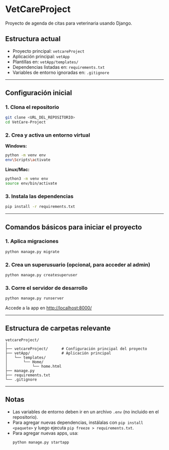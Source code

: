 # VetCareProject

Proyecto de agenda de citas para veterinaria usando Django.

## Estructura actual

- Proyecto principal: `vetcareProject`
- Aplicación principal: `vetApp`
- Plantillas en: `vetApp/templates/`
- Dependencias listadas en: `requirements.txt`
- Variables de entorno ignoradas en: `.gitignore`

---

## Configuración inicial

### 1. Clona el repositorio

```bash
git clone <URL_DEL_REPOSITORIO>
cd VetCare-Project
```

### 2. Crea y activa un entorno virtual

**Windows:**

```bash
python -m venv env
env\Scripts\activate
```

**Linux/Mac:**

```bash
python3 -m venv env
source env/bin/activate
```

### 3. Instala las dependencias

```bash
pip install -r requirements.txt
```

---

## Comandos básicos para iniciar el proyecto

### 1. Aplica migraciones

```bash
python manage.py migrate
```

### 2. Crea un superusuario (opcional, para acceder al admin)

```bash
python manage.py createsuperuser
```

### 3. Corre el servidor de desarrollo

```bash
python manage.py runserver
```

Accede a la app en [http://localhost:8000/](http://localhost:8000/)

---

## Estructura de carpetas relevante

```
vetcareProject/
│
├── vetcareProject/      # Configuración principal del proyecto
├── vetApp/              # Aplicación principal
│   └── templates/
│       └── Home/
│           └── home.html
├── manage.py
├── requirements.txt
└── .gitignore
```

---

## Notas

- Las variables de entorno deben ir en un archivo `.env` (no incluido en el repositorio).
- Para agregar nuevas dependencias, instálalas con `pip install <paquete>` y luego ejecuta `pip freeze > requirements.txt`.
- Para agregar nuevas apps, usa:
  ```bash
  python manage.py startapp
  ```
